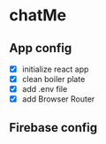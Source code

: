 # chatMe

## App config

-   [x] initialize react app
-   [x] clean boiler plate
-   [x] add .env file
-   [x] add Browser Router

## Firebase config
